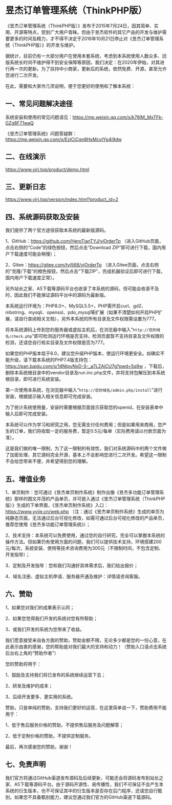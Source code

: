 # 昱杰订单管理系统（ThinkPHP版）

《昱杰订单管理系统（ThinkPHP版）》发布于2015年7月24日，因其简单、实用、开源等特点，受到广大用户青睐。但由于昱杰软件的其它产品的开发与维护需要更多的时间及精力，才不得不决定于2016年10月21日停止对《昱杰订单管理系统（ThinkPHP版）》的开发与维护。

据统计，目前仍有一大部分用户在使用本套系统，考虑到本系统使用人数众多、旧版系统长时间不维护得不到安全保障等原因，我们决定：在2020年伊始，对其进行再一次的更新。为了扶持中小商家，更新后的系统，依然免费、开源，甚至允许您进行二次开发。

在此，需要和大家作几项说明，便于您更好的使用和了解本系统：

## 一、常见问题解决途径

系统安装和使用的常见问题请见：https://mp.weixin.qq.com/s/k76lM_MxTFk-GZg8F71waQ

《昱杰订单管理系统》问题答疑群：https://mp.weixin.qq.com/s/EzjCjCqn8HxMcvIYp4i9dw

## 二、在线演示

https://www.yjrj.top/product/demo.html

## 三、更新日志

https://www.yjrj.top/version/index.html?product_id=2

## 四、系统源码获取及安装

我们提供了两个官方途径获取本系统的最新版源码。

1、GitHub：https://github.com/HeroTianTYJ/yjOrderTp （进入GitHub页面，点击右侧的“Code”的绿色按钮，然后点击“Download ZIP”即可进行下载，国内用户下载速度可能会稍慢）；

2、Gitee：https://gitee.com/tyj568/yjOrderTp （进入Gitee页面，点击右侧的“克隆/下载”的橙色按钮，然后点击“下载ZIP”，完成机器验证后即可进行下载，国内用户下载速度正常）。

另外站长之家、A5下载等源码平台也收录了本系统的源码，但可能会收录不及时，因此我们不能保证源码平台中的源码为最新版。

本系统运行环境为：PHP8.0+、MySQL5.5+，PHP需开启curl、gd2、mbstring、mysqli、openssl、pdo_mysql等扩展（如果不清楚如何开启PHP扩展，请自行查阅相关文档），另外本系统的所有目录及文件权限需设置为777。

将本系统源码上传到您的服务器或虚拟主机后，在浏览器中输入“`http://您的域名/check.php`”即可检测运行环境是否支持，检测页面暂不支持目录及文件权限的检测，还请您自行核实目录及文件权限是否为777。

如果您的PHP版本低于8.0，建议您升级PHP版本，使运行环境更安全。如确实不能升级，请下载本系统的PHP7.4版支持包：https://pan.baidu.com/s/14NtpvNxD-S-_a7LZAjCU7g?pwd=5q9w ，下载后，删除本系统根目录中的vendor目录及run.inc.php文件，并将支持包解压到本系统根目录，即可进行系统安装。

第一次使用本系统，在浏览器中输入“`http://您的域名/admin.php/install`”进行安装，根据提示输入相关信息即可完成安装。

为了统计系统使用量，安装时需要根据页面提示获取您的openid，在安装表单中输入后即可完成安装。

本系统可以作为学习和研究之用，您无需支付任何费用；但是如果用来商用，您产生的订单，我们将收取一定的服务费，暂定0.5元/每单（实际费用请以付款页面为准）。

这是我们做的唯一限制，为了这一限制的有效性，我们对系统源码中的两个文件做了加密处理，其它源码完全开源，基本上不会影响您进行二次开发。希望这一限制不会给您带来不便，并希望得到您的理解。

## 五、增值业务

1、单页制作：您可通过《昱杰单页制作系统》制作出像《昱杰多功能订单管理系统》那样的图文并茂的产品单页，并可嵌入通过《昱杰订单管理系统（ThinkPHP版）》生成的下单界面，《昱杰单页制作系统》入口：https://www.yvjie.cn/web.php （注：通过《昱杰单页制作系统》生成的单页为纯静态页面，无法通过后台可视化修改，如需可通过后台可视化修改的产品单页，推荐您使用《昱杰多功能订单管理系统》）；

2、技术支持：本系统可以免费使用，通过您的自行研究，完全可以掌握本系统的操作方法。但如果仍有使用方面的问题，我们可以提供技术支持，环境搭建200元/每次，系统安装、使用等技术咨询费用为300元（不限制时间，不包含定制、开发指导）；

3、定制及开发指导：您和我们沟通好具体需求后，我们给出报价；

4、域名注册、虚拟主机申请、服务器开通及维护：详情请咨询客服。

## 六、赞助

1、如果您对我们的成果表示认同；

2、如果您觉得我们开发的系统对您有所帮助；

3、或我们开发的系统为您带来了收益。

我们愿意接受来自各方面的赞助，赞助金额不限，无论多少都是您的一份心意，在此表示由衷的感谢，您的帮助是对我们最大的支持和动力！（赞助入口请点击系统后台右上角的“赞助作者”）

您的赞助将用于：

1、鼓励及支持我们将已发布的系统继续运营下去；

2、研发及维护的成本；

3、后续开发更多、更实用的系统。

赞助，只是单纯的赞助，支持我们更好的运营，在这里简单说一下，赞助费用不能用于：

1、低于售后服务价格的赞助，不提供售后服务及问题解答；

2、低于定制价格的赞助，不提供定制服务。

最后，再次感谢您的赞助，谢谢！

## 七、免责声明

我们官方将通过GitHub渠道发布源码及后续更新，可能还会将源码发布到站长之家、A5下载等源码平台。由于源码开源性、易传播性，我们不可保证不会产生本系统的衍生版本，也不可保证其中的衍生版本是否存在后门程序，还请您自行甄别。如果您不具备甄别能力，建议您通过我们官方的GitHub渠道下载源码。